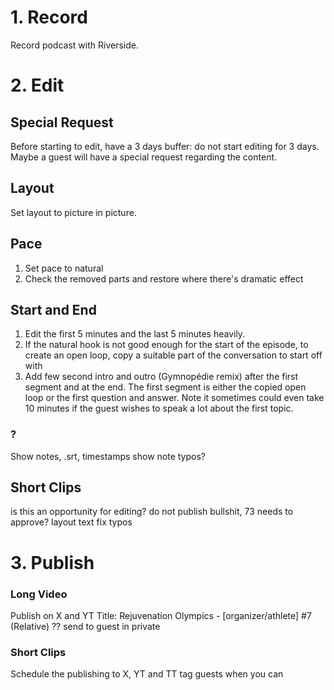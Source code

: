 # 1. Record

Record podcast with Riverside.

# 2. Edit

## Special Request

Before starting to edit, have a 3 days buffer: do not start editing for 3 days. Maybe a guest will have a special request regarding the content.

## Layout

Set layout to picture in picture.

## Pace

1. Set pace to natural
2. Check the removed parts and restore where there's dramatic effect

## Start and End

1. Edit the first 5 minutes and the last 5 minutes heavily.
2. If the natural hook is not good enough for the start of the episode, to create an open loop, copy a suitable part of the conversation to start off with
3. Add few second intro and outro (Gymnopédie remix) after the first segment and at the end. The first segment is either the copied open loop or the first question and answer. Note it sometimes could even take 10 minutes if the guest wishes to speak a lot about the first topic.

### ?

Show notes, .srt, timestamps
show note typos?

## Short Clips

is this an opportunity for editing?
do not publish bullshit, 73 needs to approve?
layout
text
fix typos

# 3. Publish

### Long Video

Publish on X and YT
Title: Rejuvenation Olympics - [organizer/athlete] #7 (Relative) ??
send to guest in private

### Short Clips

Schedule the publishing to X, YT and TT
tag guests when you can
